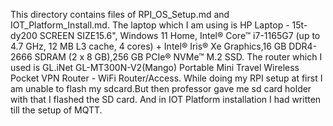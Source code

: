 
This directory contains files of RPI_OS_Setup.md and IOT_Platform_Install.md.
The laptop which I am using is HP Laptop - 15t-dy200 SCREEN SIZE15.6", Windows 11 Home, Intel® Core™ i7-1165G7 (up to 4.7 GHz, 12 MB L3 cache, 4 cores) + Intel® Iris® Xe Graphics,16 GB DDR4-2666 SDRAM (2 x 8 GB),256 GB PCIe® NVMe™ M.2 SSD.
The router which I used is GL.iNet GL-MT300N-V2(Mango) Portable Mini Travel Wireless Pocket VPN Router - WiFi Router/Access.
While doing my RPI setup at first I am unable to flash my sdcard.But then professor gave me sd card holder with that I flashed the SD card.
And in IOT Platform installation I had written till the setup of MQTT.
